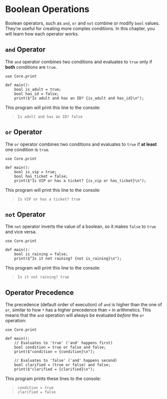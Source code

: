 # Boolean Operations

Boolean operators, such as `and`, `or` and `not` combine or modify `bool` values. They’re useful for creating more complex conditions. In this chapter, you will learn how each operator works.

## `and` Operator

The `and` operator combines two conditions and evaluates to `true` only if **both** conditions are `true`.

```ft
use Core.print

def main():
    bool is_adult = true;
    bool has_id = false;
    print($"Is adult and has an ID? {is_adult and has_id}\n");
```

This program will print this line to the console:

> ```
> Is adult and has an ID? false
> ```

## `or` Operator

The `or` operator combines two conditions and evaluates to `true` if **at least** one condition is `true`.

```ft
use Core.print

def main():
    bool is_vip = true;
    bool has_ticket = false;
    print($"Is VIP or has a ticket? {is_vip or has_ticket}\n");
```

This program will print this line to the console:

> ```
> Is VIP or has a ticket? true
> ```

## `not` Operator

The `not` operator inverts the value of a boolean, so it makes `false` to `true` and vice versa.

```ft
use Core.print

def main():
    bool is_raining = false;
    print($"Is it not raining? {not is_raining}\n");
```

This program will print this line to the console:

> ```
> Is it not raining? true
> ```

## Operator Precedence

The precedence (default order of execution) of `and` is higher than the one of `or`, similar to how `*` has a higher precedence than `+` in arithmetics. This means that the `and` operation will always be evaluated _before_ the `or` operation:

```ft
use Core.print

def main():
    // Evaluates to 'true' ('and' happens first)
    bool condition = true or false and false;
    print($"condition = {condition}\n");

    // Evaluates to 'false' ('and' happens second)
    bool clarified = (true or false) and false;
    print($"clarified = {clarified}\n");
```

This program prints these lines to the console:

> ```
> condition = true
> clarified = false
> ```
